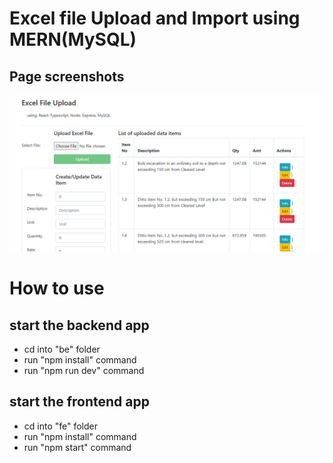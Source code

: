 # Excel file Upload and Import using MERN(MySQL) 
## Page screenshots 
![main page](https://github.com/github-eakmsa/mern-ts-excel-import/blob/mohadbran/sc1.png?raw=true)
# How to use
## start the backend app
- cd into "be" folder
- run "npm install" command
- run "npm run dev" command
## start the frontend app 
- cd into "fe" folder
- run "npm install" command
- run "npm start" command
